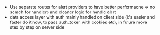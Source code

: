 - Use separate routes for alert providers to have better performacne => no serach for handlers and cleaner logic for handle alert
- data access layer with auth mainly handled on client side (it's easier and faster do it now, to pass auth_token with cookies etc), in future move steo by step on server side
